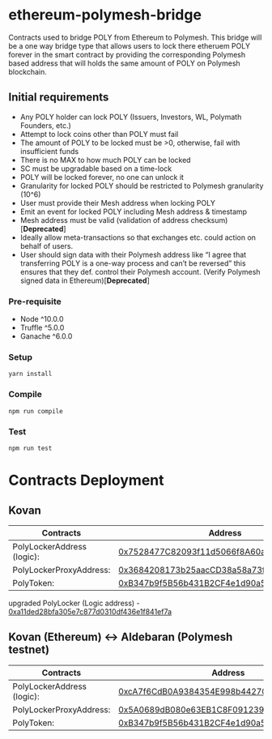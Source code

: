 # ethereum-polymesh-bridge
Contracts used to bridge POLY from Ethereum to Polymesh. This bridge will be a one way bridge type that allows users to lock there etheruem POLY forever in the smart contract by providing the corresponding Polymesh based address that will holds the same amount of POLY on Polymesh blockchain.  

## Initial requirements
* Any POLY holder can lock POLY (Issuers, Investors, WL, Polymath Founders, etc.)
* Attempt to lock coins other than POLY must fail
* The amount of POLY to be locked must be >0, otherwise, fail with insufficient funds
* There is no MAX to how much POLY can be locked
* SC must be upgradable based on a time-lock
* POLY will be locked forever, no one can unlock it
* Granularity for locked POLY should be restricted to Polymesh granularity (10^6)
* User must provide their Mesh address when locking POLY
* Emit an event for locked POLY including Mesh address & timestamp
* Mesh address must be valid (validation of address checksum)[**Deprecated**]
* Ideally allow meta-transactions so that exchanges etc. could action on behalf of users.
* User should sign data with their Polymesh address like “I agree that transferring POLY is a one-way process and can’t be reversed”
this ensures that they def. control their Polymesh account. (Verify Polymesh signed data in Ethereum)[**Deprecated**]


### Pre-requisite
* Node ^10.0.0
* Truffle ^5.0.0
* Ganache ^6.0.0

### Setup
```
yarn install
```

### Compile
```
npm run compile
```

### Test
```
npm run test
```
# Contracts Deployment

## Kovan

| Contracts | Address |
|------------|--------|
|PolyLockerAddress (logic): | [0x7528477C82093f11d5066f8A60ac9f9cB62B5A34](https://kovan.etherscan.io/address/0x7528477C82093f11d5066f8A60ac9f9cB62B5A34)|
|PolyLockerProxyAddress: | [0x3684208173b25aacCD38a58a73f66184f5667C11](https://kovan.etherscan.io/address/0x3684208173b25aacCD38a58a73f66184f5667C11) |
|PolyToken: | [0xB347b9f5B56b431B2CF4e1d90a5995f7519ca792](https://kovan.etherscan.io/address/0xB347b9f5B56b431B2CF4e1d90a5995f7519ca792) |

upgraded PolyLocker (Logic address) - [0xa11ded28bfa305e7c877d0310df436e1f841ef7a](https://kovan.etherscan.io/address/0xa11ded28bfa305e7c877d0310df436e1f841ef7a)

## Kovan (Ethereum) <-> Aldebaran (Polymesh testnet)

| Contracts | Address |
|------------|--------|
|PolyLockerAddress (logic): | [0xcA7f6CdB0A9384354E998b44270E8b490C772b78](https://kovan.etherscan.io/address/0xcA7f6CdB0A9384354E998b44270E8b490C772b78)|
|PolyLockerProxyAddress: | [0x5A0689dB080e63EB1C8F091239B9532Db10B0206](https://kovan.etherscan.io/address/0x5A0689dB080e63EB1C8F091239B9532Db10B0206) |
|PolyToken: | [0xB347b9f5B56b431B2CF4e1d90a5995f7519ca792](https://kovan.etherscan.io/address/0xB347b9f5B56b431B2CF4e1d90a5995f7519ca792) |
